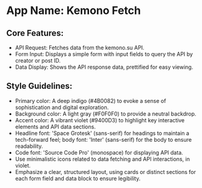 # **App Name**: Kemono Fetch

## Core Features:

- API Request: Fetches data from the kemono.su API.
- Form Input: Displays a simple form with input fields to query the API by creator or post ID.
- Data Display: Shows the API response data, prettified for easy viewing.

## Style Guidelines:

- Primary color: A deep indigo (#4B0082) to evoke a sense of sophistication and digital exploration.
- Background color: A light gray (#F0F0F0) to provide a neutral backdrop.
- Accent color: A vibrant violet (#9400D3) to highlight key interactive elements and API data sections.
- Headline font: 'Space Grotesk' (sans-serif) for headings to maintain a tech-forward feel; body font: 'Inter' (sans-serif) for the body to ensure readability.
- Code font: 'Source Code Pro' (monospace) for displaying API data.
- Use minimalistic icons related to data fetching and API interactions, in violet.
- Emphasize a clear, structured layout, using cards or distinct sections for each form field and data block to ensure legibility.